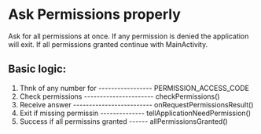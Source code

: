# Ask Permissions properly

Ask for all permissions at once. If any permission is denied the application will exit. If all permissions granted continue with MainActivity.

## Basic logic:
1. Thnk of any number for ----------------- PERMISSION_ACCESS_CODE
2. Check permissions ---------------------- checkPermissions()
3. Receive answer ------------------------- onRequestPermissionsResult()
4. Exit if missing permissin -------------- tellApplicationNeedPermission()
5. Success if all permissins granted ------ allPermissionsGranted()
